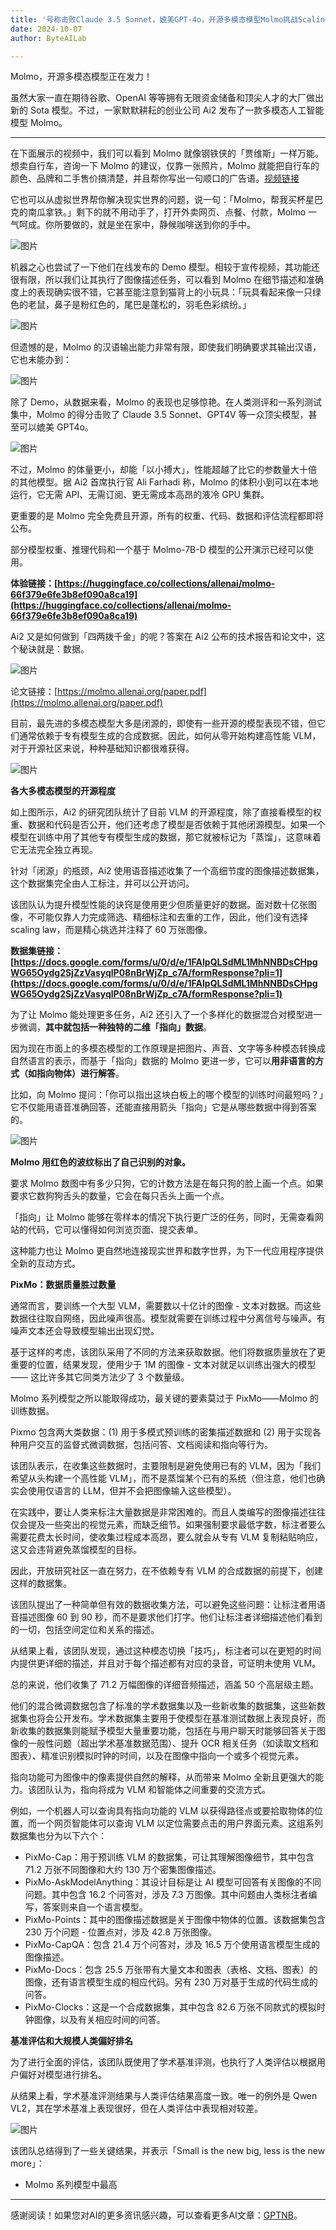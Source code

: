 ```yaml
---
title: '号称击败Claude 3.5 Sonnet，媲美GPT-4o，开源多模态模型Molmo挑战Scaling law'
date: 2024-10-07
author: ByteAILab

---
```


Molmo，开源多模态模型正在发力！

虽然大家一直在期待谷歌、OpenAI 等等拥有无限资金储备和顶尖人才的大厂做出新的 Sota 模型。不过，一家默默耕耘的创业公司 Ai2 发布了一款多模态人工智能模型 Molmo。

---


在下面展示的视频中，我们可以看到 Molmo 就像钢铁侠的「贾维斯」一样万能。想卖自行车，咨询一下 Molmo 的建议，仅靠一张照片，Molmo 就能把自行车的颜色、品牌和二手售价搞清楚，并且帮你写出一句顺口的广告语。[视频链接](https://mp.weixin.qq.com/s?__biz=MzA3MzI4MjgzMw==&amp;mid=2650936903&amp;idx=2&amp;sn=316f42606cfd78b61ff4fafb06ca96e4&amp;chksm=84e7d239b3905b2fd9adf4b72e3e9350b415411f29cf5cdc244b3a9d350ab431baaecd42e6f2)

它也可以从虚拟世界帮你解决现实世界的问题，说一句：「Molmo，帮我买杯星巴克的南瓜拿铁。」剩下的就不用动手了，打开外卖网页、点餐、付款，Molmo 一气呵成。你所要做的，就是坐在家中，静候咖啡送到你的手中。

![图片](https://image.jiqizhixin.com/uploads/editor/e25eb9ac-402d-4d0f-acd3-485183e15bc2/640.gif)

机器之心也尝试了一下他们在线发布的 Demo 模型。相较于宣传视频，其功能还很有限，所以我们让其执行了图像描述任务，可以看到 Molmo 在细节描述和准确度上的表现确实很不错，它甚至能注意到猫背上的小玩具：「玩具看起来像一只绿色的老鼠，鼻子是粉红色的，尾巴是蓬松的，羽毛色彩缤纷。」

![图片](https://image.jiqizhixin.com/uploads/editor/e9702ae4-cedb-448d-8393-a77fe5b2cba1/640.png)

但遗憾的是，Molmo 的汉语输出能力非常有限，即使我们明确要求其输出汉语，它也未能办到：

![图片](https://image.jiqizhixin.com/uploads/editor/6194657e-f283-4e1b-9921-1331e29946f1/640.png)

除了 Demo，从数据来看，Molmo 的表现也足够惊艳。在人类测评和一系列测试集中，Molmo 的得分击败了 Claude 3.5 Sonnet、GPT4V 等一众顶尖模型，甚至可以媲美 GPT4o。

![图片](https://image.jiqizhixin.com/uploads/editor/49d4b8ea-d655-4680-80db-c1085b51f45c/640.png)

不过，Molmo 的体量更小，却能「以小搏大」，性能超越了比它的参数量大十倍的其他模型。据 Ai2 首席执行官 Ali Farhadi 称，Molmo 的体积小到可以在本地运行，它无需 API、无需订阅、更无需成本高昂的液冷 GPU 集群。

更重要的是 Molmo 完全免费且开源，所有的权重、代码、数据和评估流程都即将公布。

部分模型权重、推理代码和一个基于 Molmo-7B-D 模型的公开演示已经可以使用。

**体验链接：[https://huggingface.co/collections/allenai/molmo-66f379e6fe3b8ef090a8ca19](https://huggingface.co/collections/allenai/molmo-66f379e6fe3b8ef090a8ca19)**

Ai2 又是如何做到「四两拨千金」的呢？答案在 Ai2 公布的技术报告和论文中，这个秘诀就是：数据。

![图片](https://image.jiqizhixin.com/uploads/editor/a1c7680d-2f22-48e2-88d3-4a090a97bfe8/640.png)

论文链接：[https://molmo.allenai.org/paper.pdf](https://molmo.allenai.org/paper.pdf)

目前，最先进的多模态模型大多是闭源的，即使有一些开源的模型表现不错，但它们通常依赖于专有模型生成的合成数据。因此，如何从零开始构建高性能 VLM，对于开源社区来说，种种基础知识都很难获得。

![图片](https://image.jiqizhixin.com/uploads/editor/7d841678-a8fe-4a39-9cae-87e4586eb0a9/640.png)

**各大多模态模型的开源程度**

如上图所示，Ai2 的研究团队统计了目前 VLM 的开源程度，除了直接看模型的权重、数据和代码是否公开，他们还考虑了模型是否依赖于其他闭源模型。如果一个模型在训练中用了其他专有模型生成的数据，那它就被标记为「蒸馏」，这意味着它无法完全独立再现。

针对「闭源」的瓶颈，Ai2 使用语音描述收集了一个高细节度的图像描述数据集，这个数据集完全由人工标注，并可以公开访问。

该团队认为提升模型性能的诀窍是使用更少但质量更好的数据。面对数十亿张图像，不可能仅靠人力完成筛选、精细标注和去重的工作，因此，他们没有选择 scaling law，而是精心挑选并注释了 60 万张图像。

**数据集链接：[https://docs.google.com/forms/u/0/d/e/1FAIpQLSdML1MhNNBDsCHpgWG65Oydg2SjZzVasyqlP08nBrWjZp_c7A/formResponse?pli=1](https://docs.google.com/forms/u/0/d/e/1FAIpQLSdML1MhNNBDsCHpgWG65Oydg2SjZzVasyqlP08nBrWjZp_c7A/formResponse?pli=1)**

为了让 Molmo 能处理更多任务，Ai2 还引入了一个多样化的数据混合对模型进一步微调，**其中就包括一种独特的二维「指向」数据**。

因为现在市面上的多模态模型的工作原理是把图片、声音、文字等多种模态转换成自然语言的表示，而基于「指向」数据的 Molmo 更进一步，它可以**用非语言的方式（如指向物体）进行解答**。

比如，向 Molmo 提问：「你可以指出这块白板上的哪个模型的训练时间最短吗？」它不仅能用语音准确回答，还能直接用箭头「指向」它是从哪些数据中得到答案的。

![图片](https://image.jiqizhixin.com/uploads/editor/87ed62f0-9f27-45e1-a648-8fe5ee3e2526/640.gif)

**Molmo 用红色的波纹标出了自己识别的对象。**

要求 Molmo 数图中有多少只狗，它的计数方法是在每只狗的脸上画一个点。如果要求它数狗狗舌头的数量，它会在每只舌头上画一个点。

「指向」让 Molmo 能够在零样本的情况下执行更广泛的任务，同时，无需查看网站的代码，它可以懂得如何浏览页面、提交表单。

这种能力也让 Molmo 更自然地连接现实世界和数字世界，为下一代应用程序提供全新的互动方式。

**PixMo：数据质量胜过数量**

通常而言，要训练一个大型 VLM，需要数以十亿计的图像 - 文本对数据。而这些数据往往取自网络，因此噪声很高。模型就需要在训练过程中分离信号与噪声。有噪声文本还会导致模型输出出现幻觉。

基于这样的考虑，该团队采用了不同的方法来获取数据。他们将数据质量放在了更重要的位置，结果发现，使用少于 1M 的图像 - 文本对就足以训练出强大的模型 —— 这比许多其它同类方法少了 3 个数量级。

Molmo 系列模型之所以能取得成功，最关键的要素莫过于 PixMo——Molmo 的训练数据。

Pixmo 包含两大类数据：(1) 用于多模式预训练的密集描述数据和 (2) 用于实现各种用户交互的监督式微调数据，包括问答、文档阅读和指向等行为。

该团队表示，在收集这些数据时，主要限制是避免使用已有的 VLM，因为「我们希望从头构建一个高性能 VLM」，而不是蒸馏某个已有的系统（但注意，他们也确实会使用仅语言的 LLM，但并不会把图像输入这些模型）。

在实践中，要让人类来标注大量数据是非常困难的。而且人类编写的图像描述往往仅会提及一些突出的视觉元素，而缺乏细节。如果强制要求最低字数，标注者要么需要花费太长时间，使收集过程成本高昂，要么就会从专有 VLM 复制粘贴响应，这又会违背避免蒸馏模型的目标。

因此，开放研究社区一直在努力，在不依赖专有 VLM 的合成数据的前提下，创建这样的数据集。

该团队提出了一种简单但有效的数据收集方法，可以避免这些问题：让标注者用语音描述图像 60 到 90 秒，而不是要求他们打字。他们让标注者详细描述他们看到的一切，包括空间定位和关系的描述。

从结果上看，该团队发现，通过这种模态切换「技巧」，标注者可以在更短的时间内提供更详细的描述，并且对于每个描述都有对应的录音，可证明未使用 VLM。

总的来说，他们收集了 71.2 万幅图像的详细音频描述，涵盖 50 个高层级主题。

他们的混合微调数据包含了标准的学术数据集以及一些新收集的数据集，这些新数据集也将会公开发布。学术数据集主要用于使模型在基准测试数据上表现良好，而新收集的数据集则能赋予模型大量重要功能，包括在与用户聊天时能够回答关于图像的一般性问题（超出学术基准数据范围）、提升 OCR 相关任务（如读取文档和图表）、精准识别模拟时钟的时间，以及在图像中指向一个或多个视觉元素。

指向功能可为图像中的像素提供自然的解释，从而带来 Molmo 全新且更强大的能力。该团队认为，指向将成为 VLM 和智能体之间重要的交流方式。

例如，一个机器人可以查询具有指向功能的 VLM 以获得路径点或要拾取物体的位置，而一个网页智能体可以查询 VLM 以定位需要点击的用户界面元素。这组系列数据集也分为以下六个：

- PixMo-Cap：用于预训练 VLM 的数据集，可让其理解图像细节，其中包含 71.2 万张不同图像和大约 130 万个密集图像描述。
- PixMo-AskModelAnything：其设计目标是让 AI 模型可回答有关图像的不同问题。其中包含 16.2 个问答对，涉及 7.3 万图像。其中问题由人类标注者编写，答案则来自一个语言模型。
- PixMo-Points：其中的图像描述数据是关于图像中物体的位置。该数据集包含 230 万个问题 - 位置点对，涉及 42.8 万张图像。
- PixMo-CapQA：包含 21.4 万个问答对，涉及 16.5 万个使用语言模型生成的图像描述。
- PixMo-Docs：包含 25.5 万张带有大量文本和图表（表格、文档、图表）的图像，还有语言模型生成的相应代码。另有 230 万对基于生成的代码生成的问答。
- PixMo-Clocks：这是一个合成数据集，其中包含 82.6 万张不同款式的模拟时钟图像，以及有关相应时间的问答。

**基准评估和大规模人类偏好排名**

为了进行全面的评估，该团队既使用了学术基准评测，也执行了人类评估以根据用户偏好对模型进行排名。

从结果上看，学术基准评测结果与人类评估结果高度一致。唯一的例外是 Qwen VL2，其在学术基准上表现很好，但在人类评估中表现相对较差。

![图片](https://image.jiqizhixin.com/uploads/editor/487364fa-ca6d-4c47-b511-3a09b04a28e1/640.png)

该团队总结得到了一些关键结果，并表示「Small is the new big, less is the new more」：

- Molmo 系列模型中最高
---
感谢阅读！如果您对AI的更多资讯感兴趣，可以查看更多AI文章：[GPTNB](https://gptnb.com)。